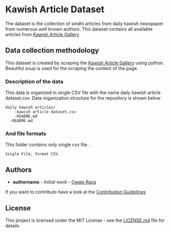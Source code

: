 # Kawish Article Dataset

The dataset is the collection of sindhi articles from daily kawish newspaper from numerous well known authors. This dataset contains all available articles from [Kawish Article Gallery]('https://www.thekawish.com/Articles1/')


## Data collection methodology

This dataset is created by scraping the [Kawish Article Gallery]('https://www.thekawish.com/Articles1/') using python. Beautiful soup is used for the scraping the content of the page. 

### Description of the data

This data is organized in single CSV file with  the name daily kawish article dataset.csv.
Data organization structure for the repository is shown below

```
daily kawish articles/
    -kawish article dataset.csv 
    -README.md  
  -README.md

```

### And file formats
This folder contains only single csv file.
.
```
Single File, format CSV.
```


## Authors

* **authorname** - *Initial work* - [Owais Raza](https://github.com/owais4321)


If you want to contribute have a look at the  [Contribution Guidelines](https://github.com/your/project/contributors) 

## License

This project is licensed under the MIT License - see the [LICENSE.md](LICENSE.md) file for details
